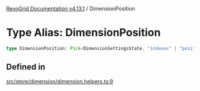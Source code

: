 [RevoGrid Documentation v4.13.1](README.md) / DimensionPosition

# Type Alias: DimensionPosition

```ts
type DimensionPosition: Pick<DimensionSettingsState, "indexes" | "positionIndexes" | "originItemSize" | "positionIndexToItem">;
```

## Defined in

[src/store/dimension/dimension.helpers.ts:9](https://github.com/revolist/revogrid/blob/4ebc7221c475d12b7f731e54908af9eefb855c73/src/store/dimension/dimension.helpers.ts#L9)
